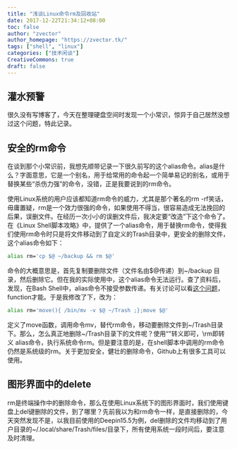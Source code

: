 ```yaml
---
title: "浅谈Linux命令rm及回收站"
date: 2017-12-22T21:34:12+08:00
toc: false
author: "zvector"
author_homepage: "https://zvector.tk/"
tags: ["shell", "linux"]
categories: ["技术闲谈"]
CreativeCommons: true
draft: false
---
```


## 灌水预警

很久没有写博客了，今天在整理硬盘空间时发现一个小常识，惊异于自己居然没想过这个问题，特此记录。

## 安全的rm命令

在谈到那个小常识前，我想先顺带记录一下很久前写的这个alias命令。alias是什么？字面意思，它是一个别名，用于给常用的命令起一个简单易记的别名，或用于替换某些“杀伤力强”的命令，没错，正是我要说到的rm命令。

使用Linux系统的用户应该都知道rm命令的威力，尤其是那个著名的rm -rf笑话，毋庸置疑，rm是一个效力很强的命令，如果使用不得当，很容易造成无法挽回的后果，误删文件。在经历一次小小的误删文件后，我决定要“改造”下这个命令了。在《Linux Shell脚本攻略》中，提供了一个alias命令，用于替换rm命令，使得我们使用rm命令时只是将文件移动到了自定义的Trash目录中，更安全的删除文件，这个alias命令如下：

```Bash
alias rm='cp $@ ~/backup && rm $@'
```

命令的大概意思是，首先复制要删除文件（文件名由$@传递）到~/backup 目录，然后删除它。但在我的实际使用中，这个alias命令无法运行。查了资料后，发现，在Bash Shell中，alias命令不接受参数传递。有关讨论可以看[这个问题](https://www.zhihu.com/question/23137414)，function才能。于是我修改了下，改为：

```Bash
alias rm='move(){ /bin/mv -v $@ ~/Trash ;};move $@'
```

定义了move函数，调用命令mv，替代rm命令，移动要删除文件到~/Trash目录下。那么，怎么真正地删除~/Trash目录下的文件呢？使用“\"转义即可，\rm即转义 alias命令，执行系统命令rm。但是要注意的是，在shell脚本中调用的rm命令仍然是系统级的rm。关于更加安全，健壮的删除命令，Github上有很多工具可以使用。

## 图形界面中的delete

rm是终端操作中的删除命令，那么在使用Linux系统下的图形界面时，我们使用键盘上del键删除的文件，到了哪里？先前我以为和rm命令一样，是直接删除的，今天突然发现不是，以我目前使用的Deepin15.5为例，del删除的文件均移动到了用户目录的~/.local/share/Trash/files/目录下，所有使用系统一段时间后，要注意及时清理。
